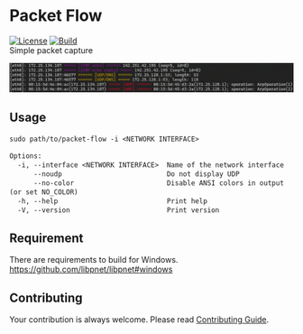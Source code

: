 # Packet Flow

[![License](https://img.shields.io/github/license/rmuraix/packet-flow)](./LICENSE)
[![Build](https://github.com/rmuraix/packet-flow/actions/workflows/build.yml/badge.svg)](https://github.com/rmuraix/packet-flow/actions/workflows/build.yml)  
Simple packet capture

![screen shot](./static/packet-flow_screenShot.png)

## Usage

```shell
sudo path/to/packet-flow -i <NETWORK INTERFACE>
```

```
Options:
  -i, --interface <NETWORK INTERFACE>  Name of the network interface
      --noudp                          Do not display UDP
      --no-color                       Disable ANSI colors in output (or set NO_COLOR)
  -h, --help                           Print help
  -V, --version                        Print version
```

## Requirement

There are requirements to build for Windows.  
https://github.com/libpnet/libpnet#windows

## Contributing

Your contribution is always welcome. Please read [Contributing Guide](.github/CONTRIBUTING.md).
